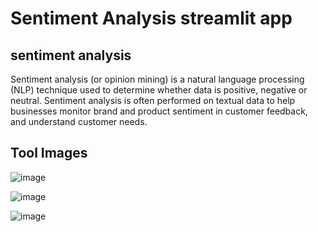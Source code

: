 # Sentiment Analysis streamlit app
## sentiment analysis
Sentiment analysis (or opinion mining) is a natural language processing (NLP) technique used to determine whether data is positive, negative or neutral. Sentiment analysis is often performed on textual data to help businesses monitor brand and product sentiment in customer feedback, and understand customer needs.

## Tool Images
![image](https://github.com/atul2926/sentiment-analysis-streamlit/blob/f3f83c3f4a2abb29aa1ec3169280c9794c114a94/image1.JPG)

![image](https://github.com/atul2926/sentiment-analysis-streamlit/blob/f3f83c3f4a2abb29aa1ec3169280c9794c114a94/image2.JPG)

![image](https://github.com/atul2926/sentiment-analysis-streamlit/blob/f3f83c3f4a2abb29aa1ec3169280c9794c114a94/image3.JPG)
